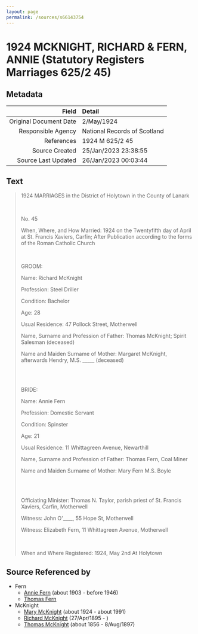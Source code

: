 ```yaml
---
layout: page
permalink: /sources/s66143754
---
```


# 1924 MCKNIGHT, RICHARD & FERN, ANNIE (Statutory Registers Marriages 625/2 45)

## Metadata

Field | Detail
---:|:---
Original Document Date | 2/May/1924
Responsible Agency | National Records of Scotland
References | 1924 M 625/2 45
Source Created | 25/Jan/2023 23:38:55
Source Last Updated | 26/Jan/2023 00:03:44

## Text

> 1924 MARRIAGES in the District of Holytown in the County of Lanark
>
> <br/>
>
> No. 45
>
> When, Where, and How Married: 1924 on the Twentyfifth day of April at St. Francis Xaviers, Carfin; After Publication according to the forms of the Roman Catholic Church
>
> <br/>
>
> GROOM:
>
> Name: Richard McKnight
>
> Profession: Steel Driller
>
> Condition: Bachelor
>
> Age: 28
>
> Usual Residence: 47 Pollock Street, Motherwell
>
> Name, Surname and Profession of Father: Thomas McKnight; Spirit Salesman (deceased)
>
> Name and Maiden Surname of Mother: Margaret McKnight, afterwards Hendry, M.S. _____ (deceased)
>
> <br/>
>
> <br/>
>
> BRIDE: 
>
> Name: Annie Fern
>
> Profession: Domestic Servant
>
> Condition: Spinster
>
> Age: 21
>
> Usual Residence: 11 Whittagreen Avenue, Newarthill
>
> Name, Surname and Profession of Father: Thomas Fern, Coal Miner
>
> Name and Maiden Surname of Mother: Mary Fern M.S. Boyle
>
> <br/>
>
> <br/>
>
> Officiating Minister: Thomas N. Taylor, parish priest of St. Francis Xaviers, Carfin, Motherwell
>
> Witness: John O'____, 55 Hope St, Motherwell
>
> Witness: Elizabeth Fern, 11 Whittagreen Avenue, Motherwell
>
> <br/>
>
> When and Where Registered: 1924, May 2nd At Holytown
>

## Source Referenced by

* Fern
  * [Annie Fern](../people/@53954394@-annie-fern-b1903-d1946.md) (about 1903 - before 1946)
  * [Thomas Fern](../people/@34903625@-thomas-fern-b-d.md)
* McKnight
  * [Mary McKnight](../people/@41720825@-mary-mcknight-b1924-d1991.md) (about 1924 - about 1991)
  * [Richard McKnight](../people/@33327416@-richard-mcknight-b1895-4-27-d.md) (27/Apr/1895 - )
  * [Thomas McKnight](../people/@6387698@-thomas-mcknight-b1856-d1897-8-8.md) (about 1856 - 8/Aug/1897)
